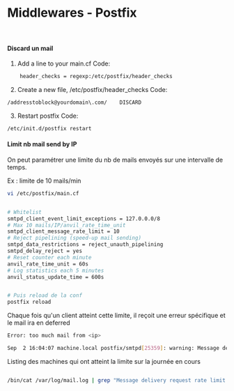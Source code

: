 Middlewares - Postfix
==
<br/>

#### Discard un mail

  1) Add a line to your main.cf
  Code:

```bash
    header_checks = regexp:/etc/postfix/header_checks
```

  2) Create a new file, /etc/postfix/header_checks
  Code:

```bash
/addresstoblock@yourdomain\.com/    DISCARD
```

  3) Restart postfix
  Code:

```bash
/etc/init.d/postfix restart
```

#### Limit nb mail send by IP

On peut paramétrer une limite du nb de mails envoyés sur une intervalle de temps. </br>

Ex : limite de 10 mails/min

```bash
vi /etc/postfix/main.cf


# Whitelist
smtpd_client_event_limit_exceptions = 127.0.0.0/8
# Max 10 mails/IP/anvil_rate_time_unit
smtpd_client_message_rate_limit = 10
# Reject pipelining (speed-up mail sending)
smtpd_data_restrictions = reject_unauth_pipelining
smtpd_delay_reject = yes
# Reset counter each minute
anvil_rate_time_unit = 60s
# Log statistics each 5 minutes
anvil_status_update_time = 600s


# Puis reload de la conf
postfix reload

```

Chaque fois qu'un client atteint cette limite, il reçoit une erreur spécifique et le mail ira en deferred </br>

```bash
Error: too much mail from <ip>

Sep  2 16:04:07 machine.local postfix/smtpd[25359]: warning: Message delivery request rate limit exceeded: 55 from domain1.com[<ip>] for service smtp
```

Listing des machines qui ont atteint la limite sur la journée en cours </br>

```bash

/bin/cat /var/log/mail.log | grep "Message delivery request rate limit exceeded" |  grep "`date +%b' '%e`" | while read ligne ; do echo $ligne | awk '{print $(NF-5),"\t",$(NF-3)}' ; done | sort -k1 -g | uniq > /tmp/liste_rate_limit && for i in `/bin/cat /tmp/liste_rate_limit | cut -d'[' -f2 | cut -d ']' -f1 | sort | uniq`; do /bin/cat /tmp/liste_rate_limit | grep "$i" | sort -k1 -g | tail -1 ; done | sort -k1 -gr

```
